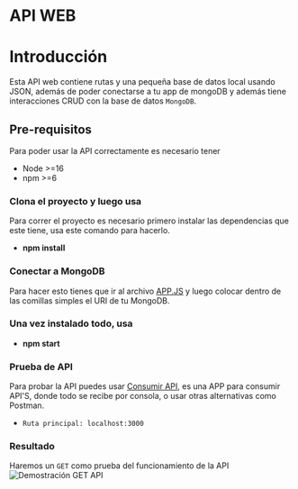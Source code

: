 # API WEB
# **Introducción**
Esta API web contiene rutas y una pequeña base de datos local usando JSON, además de poder conectarse a tu app de mongoDB y además tiene interacciones CRUD con la base de datos `MongoDB`.
## **Pre-requisitos**
Para poder usar la API correctamente es necesario tener
 - Node >=16
 - npm >=6
### **Clona el proyecto y luego usa**
Para correr el proyecto es necesario primero instalar las dependencias que este tiene, usa este comando para hacerlo.
-   **npm install**
### **Conectar a MongoDB**
Para hacer esto tienes que ir al archivo [APP.JS](./src/app.js) y luego colocar dentro de las comillas simples el URI de tu MongoDB.
### **Una vez instalado todo, usa**
-   **npm start**
### **Prueba de API**
Para probar la API puedes usar [Consumir API](https://github.com/SbleitZ/Consumir-API), es una APP para consumir API'S, donde todo se recibe por consola, o usar otras alternativas como Postman.
- `Ruta principal: localhost:3000`
### Resultado
Haremos un `GET` como prueba del funcionamiento de la API
<image src="./imagen_demostracion.png" alt="Demostración GET API">
